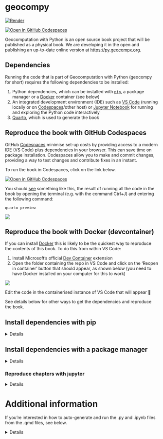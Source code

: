 

# geocompy

[![Render](https://github.com/geocompx/geocompy/actions/workflows/main.yaml/badge.svg)](https://github.com/geocompx/geocompy/actions/workflows/main.yaml)
<!-- [![Binder](http://mybinder.org/badge_logo.svg)](https://mybinder.org/v2/gh/geocompr/py/main?urlpath=lab/tree/ipynb) -->
[![Open in GitHub
Codespaces](https://github.com/codespaces/badge.svg)](https://github.com/codespaces/new?hide_repo_select=true&ref=main&repo=447558863)

Geocomputation with Python is an open source book project that will be
published as a physical book. We are developing it in the open and
publishing an up-to-date online version at <https://py.geocompx.org>.

## Dependencies

Running the code that is part of Geocomputation with Python (geocompy
for short) requires the following dependencies to be installed:

1.  Python dependencies, which can be installed with
    [`pip`](https://pypi.org/project/pip/), a package manager or a
    [Docker](https://docs.docker.com/get-docker/) container (see below)
2.  An integrated development environment (IDE) such as [VS
    Code](https://code.visualstudio.com/) (running locally or on
    [Codespaces](https://github.com/codespaces/new?hide_repo_select=true&ref=main&repo=447558863)/other
    host) or [Jupyter
    Notebook](https://github.com/geocompx/geocompy/tree/main/ipynb) for
    running and exploring the Python code interactively
3.  [Quarto](https://quarto.org/docs/get-started/), which is used to
    generate the book

<!-- ## Reproduce the book in Binder
&#10;To reproduce this book you can simply click on the link below to see the code running in your web browser (see details of how this works at [mybinder.org](https://mybinder.org/)):
&#10;[![Binder](http://mybinder.org/badge_logo.svg)](https://mybinder.org/v2/gh/geocompx/geocompy/readme-clean?urlpath=lab/tree/ipynb)
 -->

## Reproduce the book with GitHub Codespaces

GitHub [Codespaces](https://github.com/features/codespaces) minimise
set-up costs by providing access to a modern IDE (VS Code) plus
dependencies in your browser. This can save time on package
installation. Codespaces allow you to make and commit changes, providing
a way to test changes and contribute fixes in an instant.

To run the book in Codespaces, click on the link below.

[![Open in GitHub
Codespaces](https://github.com/codespaces/badge.svg)](https://github.com/codespaces/new?hide_repo_select=true&ref=main&repo=447558863)

You should [see](https://github.com/geocompx/geocompy/issues/114)
something like this, the result of running all the code in the book by
opening the terminal (e.g. with the command Ctrl+J) and entering the
following command:

    quarto preview

![](https://user-images.githubusercontent.com/1825120/202933280-e313c076-f188-4efd-9de1-5625eb169045.png)

## Reproduce the book with Docker (devcontainer)

If you can install [Docker](https://docs.docker.com/desktop/install/)
this is likely to be the quickest way to reproduce the contents of this
book. To do this from within VS Code:

1.  Install Microsoft’s official [Dev
    Container](https://marketplace.visualstudio.com/items?itemName=ms-vscode-remote.remote-containers)
    extension
2.  Open the folder containing the repo in VS Code and click on the
    ‘Reopen in container’ button that should appear, as shown below (you
    need to have Docker installed on your computer for this to work)

![](https://user-images.githubusercontent.com/1825120/202933928-eb6de086-f9a5-43cd-9932-e6ec84746d45.png)

Edit the code in the containerised instance of VS Code that will appear
🎉

See details below for other ways to get the dependencies and reproduce
the book.

## Install dependencies with pip

<details>

Use `pip` to install the dependencies as follows, after cloning the repo
and opening a terminal in the root folder of the repo.

First we’ll set-up a virtual environment to install the dependencies in:

``` sh
# Create a virtual environment called geocompy
python -m venv geocompy
# Activate the virtual environment
source geocompy/bin/activate
```

Then install the dependencies (with the optional
[`python -m`](https://fosstodon.org/deck/@hugovk@mastodon.social/111311327842154267)
prefix specifying the Python version):

``` sh
# Install dependencies from the requirements.txt file
python -m pip install -r requirements.txt
```

You can also install packages individually, e.g.:

``` sh
pip install jupyter-book
```

Deactivate the virtual environment when you’re done:

``` sh
deactivate
```

</details>

## Install dependencies with a package manager

<details>

The [`environment.yml`](environment.yml) file contains a list of
dependencies that can be installed with a package manager such as
`conda`, `mamba` or `micromamba`. The instructions below are for
[micromamba](https://mamba.readthedocs.io/en/latest/installation/micromamba-installation.html)
but should work for any package manager.

``` bash
# For Linux, the default shell is bash:
curl -L micro.mamba.pm/install.sh | bash
# For macOS, the default shell is zsh:
curl -L micro.mamba.pm/install.sh | zsh
```

After answering the questions, install dependencies with the following
command:

``` bash
micromamba env create -f environment.yml
```

Activate the environment as follows:

``` bash
micromamba activate geocompy
```

Install kernel, this will allow you to select the environment in vscode
or IPython as follows:

``` bash
python -m ipykernel install --user
```

You can now reproduce the book (requires quarto to be installed):

``` bash
micromamba run -n geocompy quarto preview
```

</details>

### Reproduce chapters with jupyter

<details>

VS Code’s `quarto.quarto` plugin can Python code in the chunks in the
.qmd files in this book interactively.

However, you can also run any of the chapters in a Jupyter Notebook,
e.g. as follows:

``` sh
cd ipynb
# jupyter notebook . # open a notebook showing all chapters
jupyter notebook 02-spatial-data.ipynb
```

You should see something like this:

![](https://user-images.githubusercontent.com/1825120/176920562-d2e7f9af-84b4-4352-8a50-9d9946084c66.png)

See documentation on running and developing Python code in a Jupyter
notebook at [docs.jupyter.org](https://docs.jupyter.org/en/latest/).

</details>

# Additional information

If you’re interested in how to auto-generate and run the .py and .ipynb
files from the .qmd files, see below.

<details>

## Updating the .py and .ipynb files

The Python scripts and IPython notebook files stored in the [code](code)
and [ipynb](ipynb) folders are generated from the .qmd files. To
regenerate them, you can use the following commands, to generate .ipynb
and .py files for local versions of Chapter 2, for example:

``` bash
quarto convert 02-spatial-data.qmd # generate .ipynb file
jupytext --to py *.ipynb # generate .py files .ipynb files
```

Do this for all chapters with the following bash script in the repo:

``` bash
./convert.sh
```

## Updating .py and .ipynb files with GitHub Actions

We have set-up a GitHub Action to do this automatically: every commit
message that contains the text string ‘convert’ will create and push
updated .ipynb and .py files.

## Executing the .py and .ipynb files

Running the code chunks in the .qmd files in an IDE such as VSCode or
directly with quarto is the main way code in this book is designed to be
run interactively, but you can also execute the .py and .ipynb files
directly. To run the code for chapter 2, for example, you can run one of
the following commands from your system shell:

``` bash
python code/chapters/02-spatial-data.py # currently requires manual intervention to complete, see #71
ipython ipynb/02-spatial-data.ipynb # currently requires manual intervention to complete, see #71
bash ./run-code.sh # run all .python files
```

## Updating packages

We pin package versions in the [environment.yml](environment.yml) and
[requirements.txt](requirements.txt) files to ensure reproducibility.

To update the `requirements.txt` run the following:

``` bash
python -m pip install pur
pur -r requirements.txt
python -m pip install -r requirements.txt
```

To update the `environment.yml` file in the same way based on your newly
installed packages, run the following:

``` bash
micromamba list export > environment.yml
```

</details>
<!-- 
Note: we don't need this here but commenting out the content rather than deleting because some of it could be ported into the README.
Reasonable? 
Happy for these lines to be deleted also (RL 2022-12)
&#10;## Reproducing this book
&#10;An important aspect of scientific research that results can be independently verified by others.
Information that is generated by scientific means does not on auguments of authority or other [logical fallacies](https://bookofbadarguments.com/) as the basis for belief.
Instead science relies on a network of people who are open minded yet skeptical to test assumptions and in some cases 'bust myths'.
&#10;In the digital age, trust in claims depends on computational reproducibility.
&#10;### Local with Quarto
&#10;To run the code locally, recommended for using the material on real data, you need to have a reasonable computer, e.g., with 8 GB RAM.
You'll need administrative rights to install the requirements, which include:
&#10;- A suitable integrated development environment (IDE) such as VS Code, RStudio or Jupyter Notebook
- Quarto, if you want to reproduce the book's open access website
- Either an Anaconda-like environment (we recommend `miniconda3`) or Docker to get systems dependencies
&#10;See the [project's README](https://github.com/geocompx/geocompy) for details on getting set-up.
After you have installed the necessary dependencies and cloned or [unzipped](https://github.com/geocompx/geocompy/archive/refs/heads/main.zip) the book's source code, you should be able to reproduce the code in its entirety with the following command:
&#10;```bash
quarto preview
```
&#10;If you see output like that below (with the IDE and browser arranged to see live updates after editing the source code), congratulations, it has worked!
&#10;![](https://user-images.githubusercontent.com/1825120/161321382-ac36aeab-5628-4bef-b3dd-7b2becdd4860.png)
&#10;### Local with Jupyter
&#10;Alternatively, you can [download](https://github.com/geocompx/geocompy/archive/refs/heads/main.zip) and unzip the book's source code. The unzipped directory `py-main/code/chapters/` contains:
&#10;* The source `ipynb` files, one for each chapter
* The `data` sub-directory with the sample data used in the code sections
&#10;Assuming that all required packages are installed (see beginning of each chapter), you can execute the `ipynb` files through your chosen working environment (VScode, Jupyter Notebook, etc.).  -->
